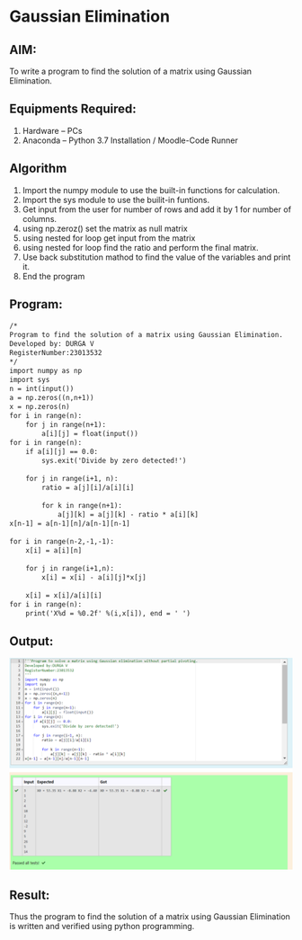 # Gaussian Elimination

## AIM:
To write a program to find the solution of a matrix using Gaussian Elimination.

## Equipments Required:
1. Hardware – PCs
2. Anaconda – Python 3.7 Installation / Moodle-Code Runner

## Algorithm

1. Import the numpy module to use the built-in functions for calculation.
2. Import the sys module to use the builit-in funtions.
3. Get input from the user for number of rows and add it by 1 for number of columns.
4. using np.zeroz() set the matrix as null matrix 
5. using nested for loop get input from the matrix
6. using nested for loop find the ratio and perform the final matrix.
7. Use back substitution mathod to find the value of the variables and print it.
8. End the program

## Program:
```
/*
Program to find the solution of a matrix using Gaussian Elimination.
Developed by: DURGA V
RegisterNumber:23013532 
*/
import numpy as np
import sys
n = int(input())
a = np.zeros((n,n+1))
x = np.zeros(n)
for i in range(n):
    for j in range(n+1):
        a[i][j] = float(input())
for i in range(n):
    if a[i][j] == 0.0:
        sys.exit('Divide by zero detected!')
    
    for j in range(i+1, n):
        ratio = a[j][i]/a[i][i]
        
        for k in range(n+1):
            a[j][k] = a[j][k] - ratio * a[i][k]
x[n-1] = a[n-1][n]/a[n-1][n-1]

for i in range(n-2,-1,-1):
    x[i] = a[i][n]
    
    for j in range(i+1,n):
        x[i] = x[i] - a[i][j]*x[j]
        
    x[i] = x[i]/a[i][i]
for i in range(n):
    print('X%d = %0.2f' %(i,x[i]), end = ' ')
```

## Output:
![Alt text](<Screenshot 2023-12-30 174557.png>)


## Result:
Thus the program to find the solution of a matrix using Gaussian Elimination is written and verified using python programming.


